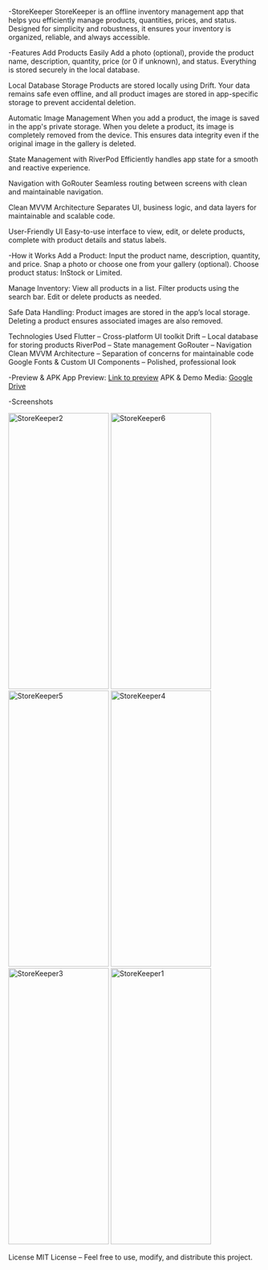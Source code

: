 -StoreKeeper
StoreKeeper is an offline inventory management app that helps you efficiently manage products, quantities, prices, and status. Designed for simplicity and robustness, it ensures your inventory is organized, reliable, and always accessible.

-Features
Add Products Easily
Add a photo (optional), provide the product name, description, quantity, price (or 0 if unknown), and status. Everything is stored securely in the local database.

Local Database Storage
Products are stored locally using Drift. Your data remains safe even offline, and all product images are stored in app-specific storage to prevent accidental deletion.

Automatic Image Management
When you add a product, the image is saved in the app's private storage.
When you delete a product, its image is completely removed from the device.
This ensures data integrity even if the original image in the gallery is deleted.

State Management with RiverPod
Efficiently handles app state for a smooth and reactive experience.

Navigation with GoRouter
Seamless routing between screens with clean and maintainable navigation.

Clean MVVM Architecture
Separates UI, business logic, and data layers for maintainable and scalable code.

User-Friendly UI
Easy-to-use interface to view, edit, or delete products, complete with product details and status labels.

-How it Works
Add a Product:
Input the product name, description, quantity, and price.
Snap a photo or choose one from your gallery (optional).
Choose product status: InStock or Limited.

Manage Inventory:
View all products in a list.
Filter products using the search bar.
Edit or delete products as needed.

Safe Data Handling:
Product images are stored in the app’s local storage.
Deleting a product ensures associated images are also removed.

Technologies Used
Flutter – Cross-platform UI toolkit
Drift – Local database for storing products
RiverPod – State management
GoRouter – Navigation
Clean MVVM Architecture – Separation of concerns for maintainable code
Google Fonts & Custom UI Components – Polished, professional look

-Preview & APK
App Preview: [Link to preview](https://appetize.io/app/b_lo3h77tyhg2fkezkdqabsxsmsy)
APK & Demo Media: [Google Drive](https://drive.google.com/file/d/1XuSKRBexLQ4H3T0MYQ_SPMCCR1jABEpG/view?usp=share_link)

-Screenshots

<img width="200" height="550"   alt="StoreKeeper2" src="https://github.com/user-attachments/assets/3fc6f72c-54d3-42dd-a939-13c6cb454821" />
<img width="200" height="550"   alt="StoreKeeper6" src="https://github.com/user-attachments/assets/2d2fb6a1-88d1-4fa4-a4dc-5582694cc629" />
<img width="200" height="550"   alt="StoreKeeper5" src="https://github.com/user-attachments/assets/5c244355-9352-4567-a9db-933f27e3fa13" />
<img width="200" height="550"   alt="StoreKeeper4" src="https://github.com/user-attachments/assets/9214854d-d5a5-4964-b150-1534ee5099ca" />
<img width="200" height="550"   alt="StoreKeeper3" src="https://github.com/user-attachments/assets/8f5891d0-cd83-4b5d-91a3-3f0d315435a1" />
<img width="200" height="550"   alt="StoreKeeper1" src="https://github.com/user-attachments/assets/df98493e-fc8f-4362-a92a-a312ed9847b6" />


License
MIT License – Feel free to use, modify, and distribute this project.
